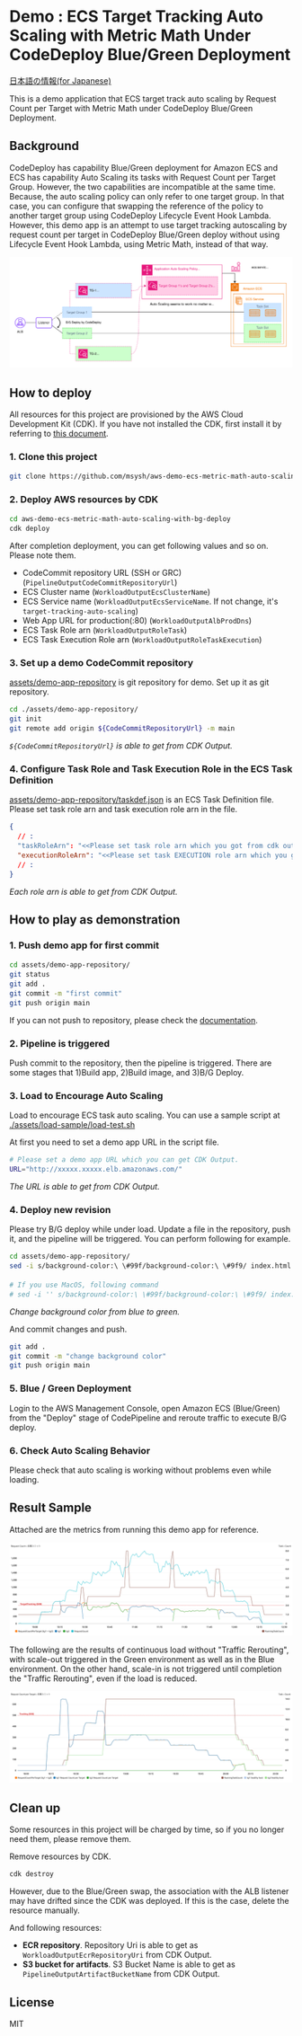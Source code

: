 # Demo : ECS Target Tracking Auto Scaling with Metric Math Under CodeDeploy Blue/Green Deployment

[日本語の情報(for Japanese)](https://blog.msysh.me/posts/2024/03/ecs-blue-green-deploy-with-request-count-per-target-tracking-autoscaling-with-metric-math.html)

This is a demo application that ECS target track auto scaling by Request Count per Target with Metric Math under CodeDeploy Blue/Green Deployment.

## Background

CodeDeploy has capability Blue/Green deployment for Amazon ECS and ECS has capability Auto Scaling its tasks with Request Count per Target Group.
However, the two capabilities are incompatible at the same time.
Because, the auto scaling policy can only refer to one target group.
In that case, you can configure that swapping the reference of the policy to another target group using CodeDeploy Lifecycle Event Hook Lambda.
However, this demo app is an attempt to use target tracking autoscaling by request count per target in CodeDeploy Blue/Green deploy without using Lifecycle Event Hook Lambda, using Metric Math, instead of that way.

![Overview](./doc/ecs-blue-green-deploy-with-request-count-tracking-auto-scaling-with-metric-math.svg)

## How to deploy

All resources for this project are provisioned by the AWS Cloud Development Kit (CDK).
If you have not installed the CDK, first install it by referring to [this document](https://docs.aws.amazon.com/cdk/v2/guide/getting_started.html).

### 1. Clone this project

```bash
git clone https://github.com/msysh/aws-demo-ecs-metric-math-auto-scaling-with-bg-deploy.git
```

### 2. Deploy AWS resources by CDK

```bash
cd aws-demo-ecs-metric-math-auto-scaling-with-bg-deploy
cdk deploy
```

After completion deployment, you can get following values and so on.
Please note them.

* CodeCommit repository URL (SSH or GRC) (`PipelineOutputCodeCommitRepositoryUrl`)
* ECS Cluster name (`WorkloadOutputEcsClusterName`)
* ECS Service name (`WorkloadOutputEcsServiceName`. If not change, it's `target-tracking-auto-scaling`)
* Web App URL for production(:80) (`WorkloadOutputAlbProdDns`)
* ECS Task Role arn (`WorkloadOutputRoleTask`)
* ECS Task Execution Role arn (`WorkloadOutputRoleTaskExecution`)

### 3. Set up a demo CodeCommit repository

[assets/demo-app-repository](./assets/demo-app-repository/) is git repository for demo.
Set up it as git repository.

```bash
cd ./assets/demo-app-repository/
git init
git remote add origin ${CodeCommitRepositoryUrl} -m main
```

_`${CodeCommitRepositoryUrl}` is able to get from CDK Output._

### 4. Configure Task Role and Task Execution Role in the ECS Task Definition

[assets/demo-app-repository/taskdef.json](./assets/demo-app-repository/taskdef.json) is an ECS Task Definition file.
Please set task role arn and task execution role arn in the file.

```json
{
  // :
  "taskRoleArn": "<<Please set task role arn which you got from cdk output>>",
  "executionRoleArn": "<<Please set task EXECUTION role arn which you got from cdk output>>",
  // :
}
```

_Each role arn is able to get from CDK Output._

## How to play as demonstration

### 1. Push demo app for first commit

```bash
cd assets/demo-app-repository/
git status
git add .
git commit -m "first commit"
git push origin main
```

If you can not push to repository, please check the [documentation](https://docs.aws.amazon.com/codecommit/latest/userguide/setting-up.html).

### 2. Pipeline is triggered

Push commit to the repository, then the pipeline is triggered.
There are some stages that 1)Build app, 2)Build image, and 3)B/G Deploy.

### 3. Load to Encourage Auto Scaling

Load to encourage ECS task auto scaling. You can use a sample script at [./assets/load-sample/load-test.sh](./assets/load-sample/load-test.sh)

At first you need to set a demo app URL in the script file.

```sh
# Please set a demo app URL which you can get CDK Output.
URL="http://xxxxx.xxxxx.elb.amazonaws.com/"
```

_The URL is able to get from CDK Output._

### 4. Deploy new revision

Please try B/G deploy while under load.
Update a file in the repository, push it, and the pipeline will be triggered.
You can perform following for example.

```bash
cd assets/demo-app-repository/
sed -i s/background-color:\ \#99f/background-color:\ \#9f9/ index.html

# If you use MacOS, following command
# sed -i '' s/background-color:\ \#99f/background-color:\ \#9f9/ index.html
```
_Change background color from blue to green._

And commit changes and push.

```bash
git add .
git commit -m "change background color"
git push origin main
```

### 5. Blue / Green Deployment

Login to the AWS Management Console, open Amazon ECS (Blue/Green) from the "Deploy" stage of CodePipeline and reroute traffic to execute B/G deploy.

### 6. Check Auto Scaling Behavior

Please check that auto scaling is working without problems even while loading.

## Result Sample

Attached are the metrics from running this demo app for reference.

![Result of this demo with load](./doc/metrics-result-for-load.png)

The following are the results of continuous load without "Traffic Rerouting", with scale-out triggered in the Green environment as well as in the Blue environment. On the other hand, scale-in is not triggered until completion the "Traffic Rerouting", even if the load is reduced.

![Result of this demo without traffic rerouting with load](./doc/metrics-result-when-scaling-events-occurs-in-deploying.png)

## Clean up

Some resources in this project will be charged by time, so if you no longer need them, please remove them.

Remove resources by CDK.

```bash
cdk destroy
```

However, due to the Blue/Green swap, the association with the ALB listener may have drifted since the CDK was deployed. If this is the case, delete the resource manually.

And following resources:

* **ECR repository**. Repository Uri is able to get as `WorkloadOutputEcrRepositoryUri` from CDK Output.
* **S3 bucket for artifacts**. S3 Bucket Name is able to get as `PipelineOutputArtifactBucketName` from CDK Output.

## License

MIT
